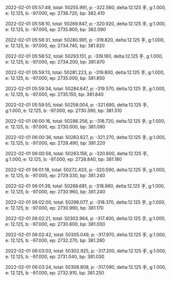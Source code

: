 2022-02-01 05:57:49, total: 50255.991, p: -322.560, delta:12.125 手, g:1.000, e: 12.125, b: -97.000, ep: 2736.720, bp: 382.410

2022-02-01 05:58:10, total: 50269.847, p: -320.920, delta:12.125 手, g:1.000, e: 12.125, b: -97.000, ep: 2735.800, bp: 382.090

2022-02-01 05:58:31, total: 50280.991, p: -319.820, delta:12.125 手, g:1.000, e: 12.125, b: -97.000, ep: 2734.740, bp: 381.820

2022-02-01 05:58:52, total: 50293.151, p: -319.160, delta:12.125 手, g:1.000, e: 12.125, b: -97.000, ep: 2734.200, bp: 381.670

2022-02-01 05:59:13, total: 50281.223, p: -319.800, delta:12.125 手, g:1.000, e: 12.125, b: -97.000, ep: 2735.000, bp: 381.850

2022-02-01 05:59:34, total: 50284.647, p: -319.570, delta:12.125 手, g:1.000, e: 12.125, b: -97.000, ep: 2735.150, bp: 381.840

2022-02-01 05:59:55, total: 50258.004, p: -321.690, delta:12.125 手, g:1.000, e: 12.125, b: -97.000, ep: 2730.390, bp: 381.510

2022-02-01 06:00:16, total: 50286.256, p: -318.720, delta:12.125 手, g:1.000, e: 12.125, b: -97.000, ep: 2730.000, bp: 381.090

2022-02-01 06:00:36, total: 50263.627, p: -321.270, delta:12.125 手, g:1.000, e: 12.125, b: -97.000, ep: 2728.490, bp: 381.220

2022-02-01 06:00:58, total: 50263.156, p: -320.600, delta:12.125 手, g:1.000, e: 12.125, b: -97.000, ep: 2728.840, bp: 381.180

2022-02-01 06:01:18, total: 50272.433, p: -320.590, delta:12.125 手, g:1.000, e: 12.125, b: -97.000, ep: 2729.330, bp: 381.240

2022-02-01 06:01:39, total: 50288.681, p: -318.960, delta:12.125 手, g:1.000, e: 12.125, b: -97.000, ep: 2730.960, bp: 381.240

2022-02-01 06:02:00, total: 50296.077, p: -318.370, delta:12.125 手, g:1.000, e: 12.125, b: -97.000, ep: 2730.990, bp: 381.170

2022-02-01 06:02:21, total: 50302.964, p: -317.400, delta:12.125 手, g:1.000, e: 12.125, b: -97.000, ep: 2730.600, bp: 381.000

2022-02-01 06:02:42, total: 50305.049, p: -317.970, delta:12.125 手, g:1.000, e: 12.125, b: -97.000, ep: 2732.270, bp: 381.280

2022-02-01 06:03:03, total: 50302.925, p: -317.200, delta:12.125 手, g:1.000, e: 12.125, b: -97.000, ep: 2731.040, bp: 381.030

2022-02-01 06:03:24, total: 50308.808, p: -317.090, delta:12.125 手, g:1.000, e: 12.125, b: -97.000, ep: 2732.910, bp: 381.250